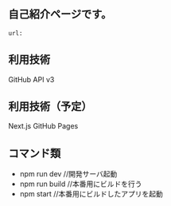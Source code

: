 ## 自己紹介ページです。

```url
url: 
```

## 利用技術
GitHub API v3

## 利用技術（予定）
Next.js
GitHub Pages


## コマンド類
- npm run dev //開発サーバ起動
- npm run build //本番用にビルドを行う
- npm start //本番用にビルドしたアプリを起動
